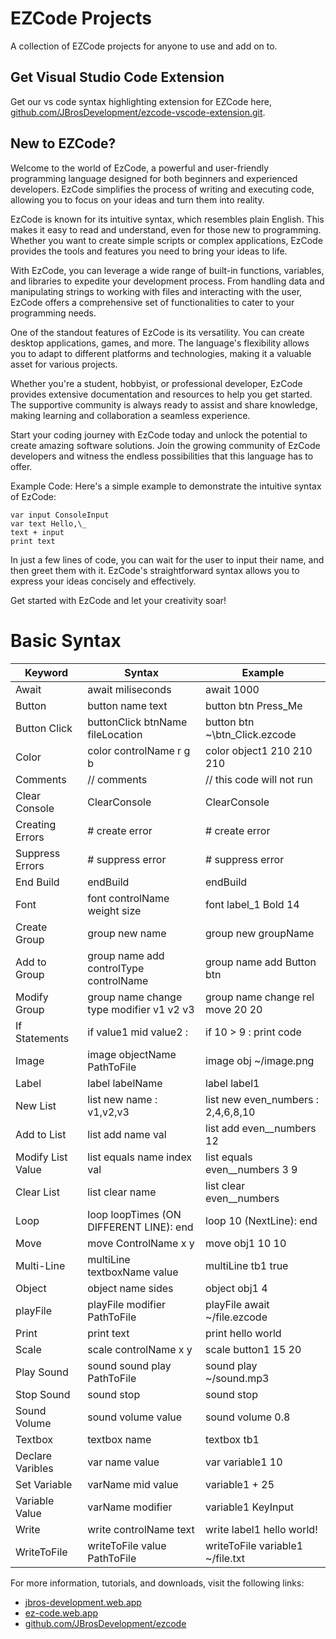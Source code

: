 # EZCode Projects
A collection of EZCode projects for anyone to use and add on to.
## Get Visual Studio Code Extension
Get our vs code syntax highlighting extension for EZCode here, [github.com/JBrosDevelopment/ezcode-vscode-extension.git](https://github.com/JBrosDevelopment/ezcode-vscode-extension.git).
## New to EZCode?
Welcome to the world of EzCode, a powerful and user-friendly programming language designed for both beginners and experienced developers. EzCode simplifies the process of writing and executing code, allowing you to focus on your ideas and turn them into reality.

EzCode is known for its intuitive syntax, which resembles plain English. This makes it easy to read and understand, even for those new to programming. Whether you want to create simple scripts or complex applications, EzCode provides the tools and features you need to bring your ideas to life.

With EzCode, you can leverage a wide range of built-in functions, variables, and libraries to expedite your development process. From handling data and manipulating strings to working with files and interacting with the user, EzCode offers a comprehensive set of functionalities to cater to your programming needs.

One of the standout features of EzCode is its versatility. You can create desktop applications, games, and more. The language's flexibility allows you to adapt to different platforms and technologies, making it a valuable asset for various projects.

Whether you're a student, hobbyist, or professional developer, EzCode provides extensive documentation and resources to help you get started. The supportive community is always ready to assist and share knowledge, making learning and collaboration a seamless experience.

Start your coding journey with EzCode today and unlock the potential to create amazing software solutions. Join the growing community of EzCode developers and witness the endless possibilities that this language has to offer.

Example Code:
Here's a simple example to demonstrate the intuitive syntax of EzCode:
```
var input ConsoleInput
var text Hello,\_
text + input
print text
```
In just a few lines of code, you can wait for the user to input their name, and then greet them with it. EzCode's straightforward syntax allows you to express your ideas concisely and effectively.

Get started with EzCode and let your creativity soar!

# Basic Syntax
| Keyword               | Syntax                                  | Example                                  |
|-----------------------|-----------------------------------------|------------------------------------------|
| Await                 | await miliseconds                       | await 1000                               |
| Button                | button name text                        | button btn Press\_Me                     |
| Button Click          | buttonClick btnName fileLocation        | button btn ~\btn_Click.ezcode            |
| Color                 | color controlName r g b                 | color object1 210 210 210                |
| Comments              | // comments                             | // this code will not run                |
| Clear Console         | ClearConsole                            | ClearConsole                             |
| Creating Errors       | # create error                          | # create error                           |
| Suppress Errors       | # suppress error                        | # suppress error                         |
| End Build             | endBuild                                | endBuild                                 |
| Font                  | font controlName weight size            | font label_1 Bold 14                     |
| Create Group          | group new name                          | group new groupName                      |
| Add to Group          | group name add controlType controlName  | group name add Button btn                |
| Modify Group          | group name change type modifier v1 v2 v3| group name change rel move 20 20         |
| If Statements         | if value1 mid value2 :                  | if 10 > 9 : print code                   |
| Image                 | image objectName PathToFile             | image obj ~/image.png                    |
| Label                 | label labelName                         | label label1                             |
| New List              | list new name : v1,v2,v3                | list new even_numbers : 2,4,6,8,10       |
| Add to List           | list add name val                       | list add even__numbers 12                |
| Modify List Value     | list equals name index val              | list equals even__numbers 3 9            |
| Clear List            | list clear name                         | list clear even__numbers                 |
| Loop                  | loop loopTimes (ON DIFFERENT LINE): end | loop 10  (NextLine): end                 |
| Move                  | move ControlName x y                    | move obj1 10 10                          |
| Multi-Line            | multiLine textboxName value             | multiLine tb1 true                       |
| Object                | object name sides                       | object obj1 4                            |
| playFile              | playFile modifier PathToFile            | playFile await ~/file.ezcode             |
| Print                 | print text                              | print hello world                        |
| Scale                 | scale controlName x y                   | scale button1 15 20                      |
| Play Sound            | sound sound play PathToFile             | sound play ~/sound.mp3                   |
| Stop Sound            | sound stop                              | sound stop                               |
| Sound Volume          | sound volume value                      | sound volume 0.8                         |
| Textbox               | textbox name                            | textbox tb1                              |
| Declare Varibles      | var name value                          | var variable1 10                         |
| Set Variable          | varName mid value                       | variable1 + 25                           |
| Variable Value        | varName modifier                        | variable1 KeyInput                       |
| Write                 | write controlName text                  | write label1 hello world!                |
| WriteToFile           | writeToFile value PathToFile            | writeToFile variable1 ~/file.txt         |

For more information, tutorials, and downloads, visit the following links:

- [jbros-development.web.app](https://jbros-development.web.app)
- [ez-code.web.app](https://ez-code.web.app)
- [github.com/JBrosDevelopment/ezcode](https://github.com/JBrosDevelopment/ezcode)
